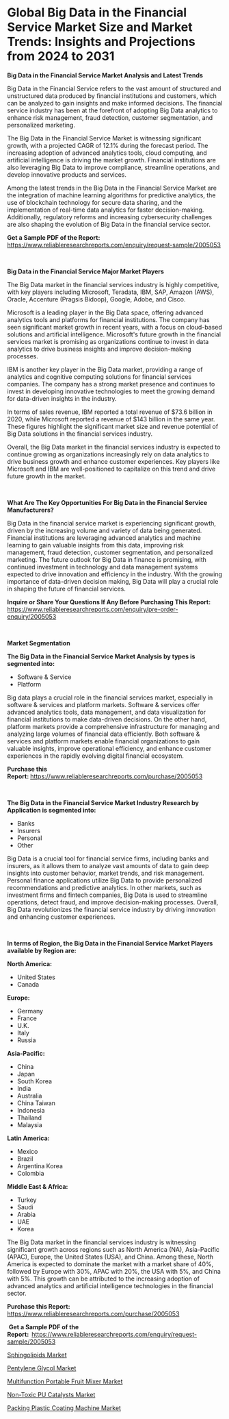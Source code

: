 <p><h1>Global Big Data in the Financial Service Market Size and Market Trends: Insights and Projections from 2024 to 2031</h1></p><p><strong>Big Data in the Financial Service Market Analysis and Latest Trends</strong></p>
<p><p>Big Data in the Financial Service refers to the vast amount of structured and unstructured data produced by financial institutions and customers, which can be analyzed to gain insights and make informed decisions. The financial service industry has been at the forefront of adopting Big Data analytics to enhance risk management, fraud detection, customer segmentation, and personalized marketing.</p><p>The Big Data in the Financial Service Market is witnessing significant growth, with a projected CAGR of 12.1% during the forecast period. The increasing adoption of advanced analytics tools, cloud computing, and artificial intelligence is driving the market growth. Financial institutions are also leveraging Big Data to improve compliance, streamline operations, and develop innovative products and services.</p><p>Among the latest trends in the Big Data in the Financial Service Market are the integration of machine learning algorithms for predictive analytics, the use of blockchain technology for secure data sharing, and the implementation of real-time data analytics for faster decision-making. Additionally, regulatory reforms and increasing cybersecurity challenges are also shaping the evolution of Big Data in the financial service sector.</p></p>
<p><strong>Get a Sample PDF of the Report:&nbsp;</strong> <a href="https://www.reliableresearchreports.com/enquiry/request-sample/2005053">https://www.reliableresearchreports.com/enquiry/request-sample/2005053</a></p>
<p>&nbsp;</p>
<p><strong>Big Data in the Financial Service Major Market Players</strong></p>
<p><p>The Big Data market in the financial services industry is highly competitive, with key players including Microsoft, Teradata, IBM, SAP, Amazon (AWS), Oracle, Accenture (Pragsis Bidoop), Google, Adobe, and Cisco. </p><p>Microsoft is a leading player in the Big Data space, offering advanced analytics tools and platforms for financial institutions. The company has seen significant market growth in recent years, with a focus on cloud-based solutions and artificial intelligence. Microsoft's future growth in the financial services market is promising as organizations continue to invest in data analytics to drive business insights and improve decision-making processes.</p><p>IBM is another key player in the Big Data market, providing a range of analytics and cognitive computing solutions for financial services companies. The company has a strong market presence and continues to invest in developing innovative technologies to meet the growing demand for data-driven insights in the industry.</p><p>In terms of sales revenue, IBM reported a total revenue of $73.6 billion in 2020, while Microsoft reported a revenue of $143 billion in the same year. These figures highlight the significant market size and revenue potential of Big Data solutions in the financial services industry.</p><p>Overall, the Big Data market in the financial services industry is expected to continue growing as organizations increasingly rely on data analytics to drive business growth and enhance customer experiences. Key players like Microsoft and IBM are well-positioned to capitalize on this trend and drive future growth in the market.</p></p>
<p>&nbsp;</p>
<p><strong>What Are The Key Opportunities For Big Data in the Financial Service Manufacturers?</strong></p>
<p><p>Big Data in the financial service market is experiencing significant growth, driven by the increasing volume and variety of data being generated. Financial institutions are leveraging advanced analytics and machine learning to gain valuable insights from this data, improving risk management, fraud detection, customer segmentation, and personalized marketing. The future outlook for Big Data in finance is promising, with continued investment in technology and data management systems expected to drive innovation and efficiency in the industry. With the growing importance of data-driven decision making, Big Data will play a crucial role in shaping the future of financial services.</p></p>
<p><strong>Inquire or Share Your Questions If Any Before Purchasing This Report:</strong> <a href="https://www.reliableresearchreports.com/enquiry/pre-order-enquiry/2005053">https://www.reliableresearchreports.com/enquiry/pre-order-enquiry/2005053</a></p>
<p>&nbsp;</p>
<p><strong>Market Segmentation</strong></p>
<p><strong>The Big Data in the Financial Service Market Analysis by types is segmented into:</strong></p>
<p><ul><li>Software & Service</li><li>Platform</li></ul></p>
<p><p>Big data plays a crucial role in the financial services market, especially in software & services and platform markets. Software & services offer advanced analytics tools, data management, and data visualization for financial institutions to make data-driven decisions. On the other hand, platform markets provide a comprehensive infrastructure for managing and analyzing large volumes of financial data efficiently. Both software & services and platform markets enable financial organizations to gain valuable insights, improve operational efficiency, and enhance customer experiences in the rapidly evolving digital financial ecosystem.</p></p>
<p><strong>Purchase this Report:&nbsp;</strong><a href="https://www.reliableresearchreports.com/purchase/2005053">https://www.reliableresearchreports.com/purchase/2005053</a></p>
<p>&nbsp;</p>
<p><strong>The Big Data in the Financial Service Market Industry Research by Application is segmented into:</strong></p>
<p><ul><li>Banks</li><li>Insurers</li><li>Personal</li><li>Other</li></ul></p>
<p><p>Big Data is a crucial tool for financial service firms, including banks and insurers, as it allows them to analyze vast amounts of data to gain deep insights into customer behavior, market trends, and risk management. Personal finance applications utilize Big Data to provide personalized recommendations and predictive analytics. In other markets, such as investment firms and fintech companies, Big Data is used to streamline operations, detect fraud, and improve decision-making processes. Overall, Big Data revolutionizes the financial service industry by driving innovation and enhancing customer experiences.</p></p>
<p>&nbsp;</p>
<p><strong>In terms of Region, the Big Data in the Financial Service Market Players available by Region are:</strong></p>
<p>
    <p> <strong> North America: </strong>
        <ul>
            <li>United States</li>
            <li>Canada</li>
        </ul>
        </p> 
    <p> <strong> Europe: </strong>
        <ul>
            <li>Germany</li>
            <li>France</li>
            <li>U.K.</li>
            <li>Italy</li>
            <li>Russia</li>
        </ul>
        </p> 
    <p> <strong> Asia-Pacific: </strong>
        <ul>
            <li>China</li>
            <li>Japan</li>
            <li>South Korea</li>
            <li>India</li>
            <li>Australia</li>
            <li>China Taiwan</li>
            <li>Indonesia</li>
            <li>Thailand</li>
            <li>Malaysia</li>
        </ul>
        </p> 
    <p> <strong> Latin America: </strong>
        <ul>
            <li>Mexico</li>
            <li>Brazil</li>
            <li>Argentina Korea</li>
            <li>Colombia</li>
        </ul>
        </p> 
    <p> <strong> Middle East & Africa: </strong>
        <ul>
            <li>Turkey</li>
            <li>Saudi</li>
            <li>Arabia</li>
            <li>UAE</li>
            <li>Korea</li>
        </ul>
    </p>
    </p>
<p><p>The Big Data market in the financial services industry is witnessing significant growth across regions such as North America (NA), Asia-Pacific (APAC), Europe, the United States (USA), and China. Among these, North America is expected to dominate the market with a market share of 40%, followed by Europe with 30%, APAC with 20%, the USA with 5%, and China with 5%. This growth can be attributed to the increasing adoption of advanced analytics and artificial intelligence technologies in the financial sector.</p></p>
<p><strong>Purchase this Report: </strong><a href="https://www.reliableresearchreports.com/purchase/2005053">https://www.reliableresearchreports.com/purchase/2005053</a></p>
<p>&nbsp;<strong>Get a Sample PDF of the Report:&nbsp;&nbsp;</strong><a href="https://www.reliableresearchreports.com/enquiry/request-sample/2005053">https://www.reliableresearchreports.com/enquiry/request-sample/2005053</a></p>
<p><strong></strong></p>
<p><p><a href="https://view.publitas.com/reportprime-1/global-sphingolipids-market-by-types-applications-and-major-players-with-regional-growth-rate-analysis-and-development-situation-from-2024-to-2031/">Sphingolipids Market</a></p><p><a href="https://view.publitas.com/reportprime-1/pentylene-glycol-market-size-share-trends-analysis-report-by-material-by-type-by-end-user-by-region-and-segment-forecasts-2024-2031/">Pentylene Glycol Market</a></p><p><a href="https://military-diascia-e68.notion.site/Multifunction-Portable-Fruit-Mixer-Market-Size-Share-Trends-Analysis-Report-By-Material-By-Type--7a8bf7e4daef4567baa7a708149f5783">Multifunction Portable Fruit Mixer Market</a></p><p><a href="https://meowing-canidae-761.notion.site/Non-Toxic-PU-Catalysts-Market-Size-and-Growth-Market-Segmentation-Regional-and-Country-Breakdowns--9286fa89aa9b4d4fa41cd07bfb5f9835">Non-Toxic PU Catalysts Market</a></p><p><a href="https://sudsy-motorcycle-bbc.notion.site/Packing-Plastic-Coating-Machine-Market-Research-Report-Reveals-The-Latest-Trends-And-Opportunities-o-01e481aaecff4751be8152f54fdbb7fa">Packing Plastic Coating Machine Market</a></p></p>